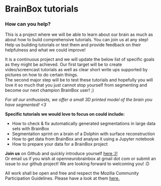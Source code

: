# BrainBox tutorials  

### How can you help?  


This is a project where we will be able to learn about our brain as much as about how to build comprehensive tutorials. You can join us at any step! Help us building tutorials or test them and provide feedback on their helpfulness and what we could improve!  
 
It is a continuous project and we will update the below list of specific goals as they might be achieved. Our first target will be to create video/screencast tutorials as well as clear short write ups supported by pictures on how to do certain things.  
The second major step will be to test these tutorials and hopefully you will love it so much that you just cannot stop yourself from segmenting and become our next champion BrainBox user! ;)  

*For all our enthusiasts, we offer a small 3D printed model of the brain you have segmented! <3*  
 
 
 
**Specific tutorials we would love to focus on could include:**  
 - How to check & fix automatically generated segmentations in large data sets with BrainBox  
 - Segmentation sprint on a brain of a Dolphin with surface reconstruction  
 - How to get data from BrainBox and analyse it using a Jupyter notebook  
 - How to prepare your data for a BrainBox project  
 
 
 
**Join us** on Github and quickly introduce yourself [here :)!](https://github.com/katjaq/BrainBoxTutorials/wiki/Join-our-team!)  
Or email us if you wish at openneurobrainbox at gmail dot com or submit an issue to our github project! We are looking forward to welcoming you! :D  
 
All work shall be open and free and respect the Mozilla Community Participation Guidelines. Please have a look at them [here.](https://www.mozilla.org/en-US/about/governance/policies/participation)  



